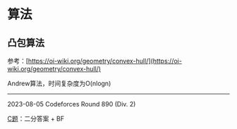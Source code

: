 # 算法

## 凸包算法

参考：[https://oi-wiki.org/geometry/convex-hull/](https://oi-wiki.org/geometry/convex-hull/)

Andrew算法，时间复杂度为O(nlogn)

------

2023-08-05 Codeforces Round 890 (Div. 2)

[C题](https://codeforces.com/contest/1856/problem/C)：二分答案 + BF
